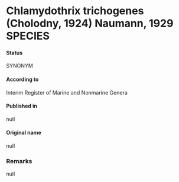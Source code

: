 # Chlamydothrix trichogenes (Cholodny, 1924) Naumann, 1929 SPECIES

#### Status
SYNONYM

#### According to
Interim Register of Marine and Nonmarine Genera

#### Published in
null

#### Original name
null

### Remarks
null